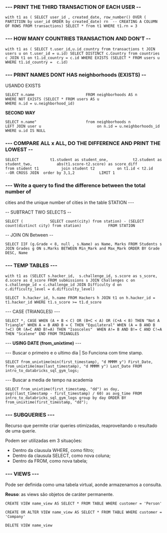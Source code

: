 ### --- PRINT THE THIRD TRANSACTION OF EACH USER --


`with t1 as (
SELECT user_id ,
created_date,
row_number() OVER (
PARTITION by user_id ORDER by created_date) rn  -- CREATING A COLUMN OF ROWS
FROM transactions)
SELECT * from t1
WHERE t1.rn = 3 `

### --- HOW MANY COUNTRIES TRANSACTION AND DON'T --

`with t1 as (
SELECT t.user_id,u.id_country
from transactions t
JOIN users u
on t.user_id = u.id)
SELECT DISTINCT c.Country
from countries c
JOIN t1
on t1.id_country = c.id
WHERE EXISTS (SELECT * FROM users u WHERE t1.id_country =  c.id)`

### --- PRINT NAMES DONT HAS neighborhoods (EXISTS) --						
USANDO EXISTS						 

`SELECT n.name						
FROM neighborhoods AS n						
WHERE NOT EXISTS (SELECT * FROM users AS u 						
WHERE n.id = u.neighborhood_id) `						
						
 **SECOND WAY**

`SELECT n.name"						
from neighborhoods n						
LEFT JOIN user u						
on n.id = u.neighborhoods_id						
WHERE u.id IS NULL`

### --- COMPARE ALL x ALL, DO THE DIFFERENCE AND PRINT THE LOWEST --			

`SELECT 			
t1.student as student_one,			
t2.student as student_two,			
abs(t1.score-t2.score) as score_diff			
from student t1			
join student t2			
on t1.id < t2.id		--OR CROSS JOIN	
order by 3,1,2			
LIMIT 1`

### --- Write a query to find the difference between the total number of 
cities and the unique number of cities in the table STATION ---	

-- SUBTRACT TWO SELECTS	--
	
`SELECT ( 			
SELECT count(city) from station) - (SELECT count(distinct city) from station)			
FROM STATION`

-- JOIN ON Between --

`SELECT IIF (g.Grade < 8, null , s.Name) as Name,
Marks
FROM Students s JOIN Grades g
ON s.Marks BETWEEN Min_Mark and Max_Mark
ORDER BY Grade DESC, Name`


### **--- TEMP TABLES  ---**

`with t1 as (SELECT
    s.hacker_id, 
    s.challenge_id,
    s.score as s_score,
    d.score as d_score
    FROM submissions s
JOIN Challenges c
on s.challenge_id = c.challenge_id
JOIN Difficulty d
on c.difficulty_level = d.difficulty_level)`

`SELECT 
    h.hacker_id, h.name
FROM Hackers h
JOIN t1
on h.hacker_id = t1.hacker_id
WHERE t1.s_score >= t1.d_score`

--- CASE (TRIANGLES) ---

`SELECT *,
CASE
    WHEN (A + B < C) OR (B+C < A) OR (C+A < B) THEN "Not A Triangle"
    WHEN A = B AND B = C THEN "Equilateral"
    WHEN (A = B AND B !=C) OR (A=C AND B!=A) THEN "Isosceles" 
    WHEN A!= B AND B!= C AND C!=A THEN "Scalene"
END
FROM TRIANGLES`

--- **USING DATE (from_unixtime)** ---

--- Buscar o primeiro e o ultimo dia | So Funciona com time stamp.

`SELECT
from_unixtime(min(first_timestamp), "d MMMM y") First_Date,
from_unixtime(max(last_timestamp), "d MMMM y") Last_Date
FROM
intro_to_databricks_sql_gym_logs;`

---  Buscar a media de tempo na academia

`SELECT
from_unixtime(first_timestamp, "dd") as day,
avg((last_timestamp - first_timestamp) / 60) as avg_time
FROM
intro_to_databricks_sql_gym_logs
group by
day
ORDER BY
from_unixtime(first_timestamp, "dd");`


### **---  SUBQUERIES ---** 
Recurso que permite criar queries otimizadas, reaproveitando o resultado de uma querie.

Podem ser utilizadas em 3 situações:
- Dentro da clausula    WHERE, como filtro;
- Dentro da clausula SELECT, como nova coluna;
- Dentro da FROM, como nova tabela;

### **---  VIEWS ---** 
Pode ser definida como uma tabela virtual, aonde armazenamos a consulta.

**Reuso**: as views são objetos de caráter permanente. 

`CREATE VIEW name_view AS
 SELECT * FROM TABLE WHERE customer = 'Person'`

`CREATE OR ALTER VIEW name_view AS
 SELECT * FROM TABLE WHERE customer = 'Company'`

`DELETE VIEW name_view`